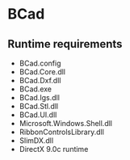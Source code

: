 BCad
====

Runtime requirements
--------------------
* BCad.config
* BCad.Core.dll
* BCad.Dxf.dll
* BCad.exe
* BCad.Igs.dll
* BCad.Stl.dll
* BCad.UI.dll
* Microsoft.Windows.Shell.dll
* RibbonControlsLibrary.dll
* SlimDX.dll
* DirectX 9.0c runtime